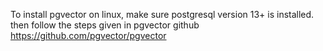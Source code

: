 To install pgvector on linux, make sure postgresql version 13+ is installed. then follow the steps given in pgvector github https://github.com/pgvector/pgvector

